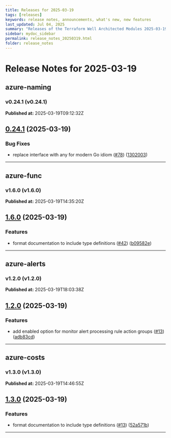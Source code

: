 ```yaml
---
title: Releases for 2025-03-19
tags: [releases]
keywords: release notes, announcements, what's new, new features
last_updated: Jul 04, 2025
summary: "Releases of the Terraform Well Architected Modules 2025-03-19"
sidebar: mydoc_sidebar
permalink: release_notes_20250319.html
folder: release_notes
---
```


# Release Notes for 2025-03-19

## azure-naming
### v0.24.1 (v0.24.1)
**Published at:** 2025-03-19T09:12:32Z

## [0.24.1](https://github.com/CloudNationHQ/terraform-azure-naming/compare/v0.24.0...v0.24.1) (2025-03-19)


### Bug Fixes

* replace interface with any for modern Go idiom ([#78](https://github.com/CloudNationHQ/terraform-azure-naming/issues/78)) ([1302003](https://github.com/CloudNationHQ/terraform-azure-naming/commit/1302003600cdbdd5dfeb50929a3bd6628eb785c0))

---

## azure-func
### v1.6.0 (v1.6.0)
**Published at:** 2025-03-19T14:35:20Z

## [1.6.0](https://github.com/CloudNationHQ/terraform-azure-func/compare/v1.5.0...v1.6.0) (2025-03-19)


### Features

* format documentation to include type definitions ([#42](https://github.com/CloudNationHQ/terraform-azure-func/issues/42)) ([b09582e](https://github.com/CloudNationHQ/terraform-azure-func/commit/b09582e2f8ba10b38b15e82c4c8ef5007355da47))

---

## azure-alerts
### v1.2.0 (v1.2.0)
**Published at:** 2025-03-19T18:03:38Z

## [1.2.0](https://github.com/CloudNationHQ/terraform-azure-alerts/compare/v1.1.0...v1.2.0) (2025-03-19)


### Features

* add enabled option for monitor alert processing rule action groups ([#13](https://github.com/CloudNationHQ/terraform-azure-alerts/issues/13)) ([adb83cd](https://github.com/CloudNationHQ/terraform-azure-alerts/commit/adb83cdda9cdfa358bdb49a188813e8c39110949))

---

## azure-costs
### v1.3.0 (v1.3.0)
**Published at:** 2025-03-19T14:46:55Z

## [1.3.0](https://github.com/CloudNationHQ/terraform-azure-costs/compare/v1.2.1...v1.3.0) (2025-03-19)


### Features

* format documentation to include type definitions ([#13](https://github.com/CloudNationHQ/terraform-azure-costs/issues/13)) ([52a571b](https://github.com/CloudNationHQ/terraform-azure-costs/commit/52a571b5cd0a3e48f3ca402b63ace2b69e4cd8cc))

---

